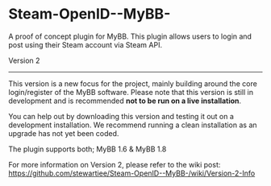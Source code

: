 # Steam-OpenID--MyBB-
A proof of concept plugin for MyBB. This plugin allows users to login and post using their Steam account via Steam API. 

Version 2
- - -
This version is a new focus for the project, mainly building around the core login/register of the MyBB software.
Please note that this version is still in development and is recommended **not to be run on a live installation**.

You can help out by downloading this version and testing it out on a development installation. We recommend running a clean installation as an upgrade has not yet been coded.

The plugin supports both; MyBB 1.6 & MyBB 1.8

For more information on Version 2, please refer to the wiki post:
https://github.com/stewartiee/Steam-OpenID--MyBB-/wiki/Version-2-Info
